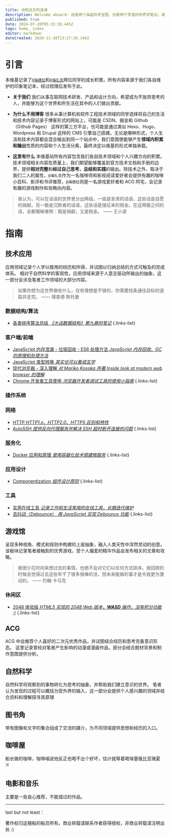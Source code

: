 ```yaml
---
title: 诗和远方的浪涛
description: Welcome aboard~ 这是两个海盗的寻宝图，也是两个学渣的世界学笔记。请随意参观 :)
published: true
date: 2024-07-20T05:33:30.445Z
tags: home, index
editor: markdown
dateCreated: 2020-11-30T13:27:26.146Z
---
```


# 引言

本维基记录了[`@海德拉`](https://blog.jovipro.com/)和[`@海扎克`](https://hijack.rocks/)两位同学的成长积累。所有内容来源于我们各自维护的印象笔记本，经过梳理后发布于此。

- **关于我们**
  我们从事互联网技术研发、产品和设计方向，希望成为不放弃思考的人，并能够为这个世界和所生活在其中的人们做出贡献。

- **为什么不用博客**
  很多从事计算机和软件工程技术领域的同学选择将自己的生活和技术内容记录于博客形式的网站上，可能是 CSDN、掘金和 Github（Github Pages） 这样的第三方平台，也可能是通过类似 Hexo、Hugo、Wordpress 和 Drupal 这样的 CMS 引擎自己搭建。无论是哪种形式，个人生活和技术内容都会混合输出到同一个站点中，我们意图使能够产生**领域内积累和输出**性质的内容和个人生活分离，最终决定以维基的形式单独承载。

- **这里有什么**
  本维基站所有内容包含我们各自技术领域和个人兴趣方向的积累。技术领域相关内容在质量上，我们期望能够覆盖到官方技术文档和手册的边界，提供**相对完整**和**经过自己思考、总结和实践**的输出。除技术之外，取决于我们二人的属性，`@海扎克`作为一名咖啡师和影视阅读爱好者会提供有趣的咖啡小百科、影评和书评推荐，`@海德拉`则是一名游戏爱好者和 ACG 阿宅，会记录有趣的游戏制作和攻略向内容。
  
> 我认为，可以在话语的世界里分出两级。一级是圣贤的话语，这些话是自愿的捐献。另一极是沉默者的话语，这些话是强征来的税金。在这两极之间的话，全都暧昧难明：既是捐献，又是税金。
  —— 王小波


# 指南

## 技术应用

应用领域记录个人学以致用的经历和所得，并试图以归纳总结的方式可触及的完成体系。
相对于自然科学的客观性，应用领域来源于人意志驱动所输出的抽象，这一部分会涉及笔者工作领域的大部分内容。

> 如果你想为这世界做些什么，仅有理想是不够的，你需要找条通往目标的道路并走完。
  —— 理查德·斯托曼

### 数据结构/算法

- [各类排序算法总结 *《大话数据结构》第九章的笔记*](/zh/technology/algorithm/sort)
{.links-list}

### 客户端/前端

- [JavaScript 内存泄漏 - 垃圾回收 - ES6 处理方法 *JavaScript 内存回收、GC 的原理和处理方法*](/zh/technology/web/performance)
- [JavaScript 类型转换 *其实也可以看成玄学*](/zh/technology/web/type-conversion)
- [现代浏览器 - 深入理解 *对 Mariko Kosaka 所著 Inside look at modern web browser 的理解*](/zh/technology/web/inside-look-at-browser)
- [Chrome 开发者工具使用 *浏览器开发者调试工具的使用小指南*](/zh/technology/web/chrome-devtools)
{.links-list}

### 操作系统

### 网络

- [HTTP *HTTP1.x、HTTP2.0、HTTPS 区别和特性*](/zh/technology/network/http)
- [AutoSSH *提供反向代理服务并解决 SSH 超时断开连接的问题*](/zh/technology/network/autossh)
{.links-list}

### 服务化

- [Docker 应用和原理 *使用容器化技术搭建微服务*](/zh/technology/saas/docker)
{.links-list}

### 应用设计

- [Componentization *组件设计原则*](/zh/technology/design/component-design)
{.links-list}

### 工具

- [实用在线工具 *记录工作和生活常用的在线工具，长期迭代维护*](/zh/technology/tools/online)
- [去抖动（Debounce） *用 JavaScript 实现 Debounce 功能*](/zh/technology/tools/libs/debounce)
{.links-list}

## 游戏馆

呈现多种视角、模式和规则中构建的上层抽象，融入人类天性中浑然灵动的创意。
该板块记录笔者接触到的优秀游戏，受个人偏爱的精华作品会发布相关的文章和攻略。

> 我很少花时间来想过去的事情，也绝不会对它们以任何方式排序。我回顾的时候会觉得过去这些年干了很多很棒的活，但未来能做的事才是令我更为激动的。
  —— 约翰·卡马克
  
### 休闲区

- [2048 体验版 *HTML5 实现的 2048 Web 版本，**WASD** 操作，没有积分功能 :)*](/zh/games/casual/2048)
{.links-list}


## ACG

ACG 中会推荐个人喜好的二次元优秀作品，并试图结合经历和思考完备意识形态。
这里记录曾经对笔者产生影响的动漫或漫画作品，部分会结合题材背景和制作意图提供分析。


## 自然科学

自然科学将观察到的事物转化为思考的抽象，并帮助我们建立意识的世界。
笔者认为发现的过程可以概括为受外界的输入，这一部分会提供个人感兴趣的领域并结合资料和理解探寻其原理


## 图书角

带有图像和文字的集合组成了交流的媒介，为不同领域提供思想和经历的入口。


## 咖啡屋

船长做的咖啡，咖啡喵说他反正也喝不出个好坏，估计就等着喝埃塞俄比亚瑰夏 ☠️


## 电影和音乐 

主要是一些良心推荐，不能错过的作品。

---

last but not least：

著作权归这艘船的船员所有。商业转载请联系作者获得授权，非商业转载请注明出处 :)